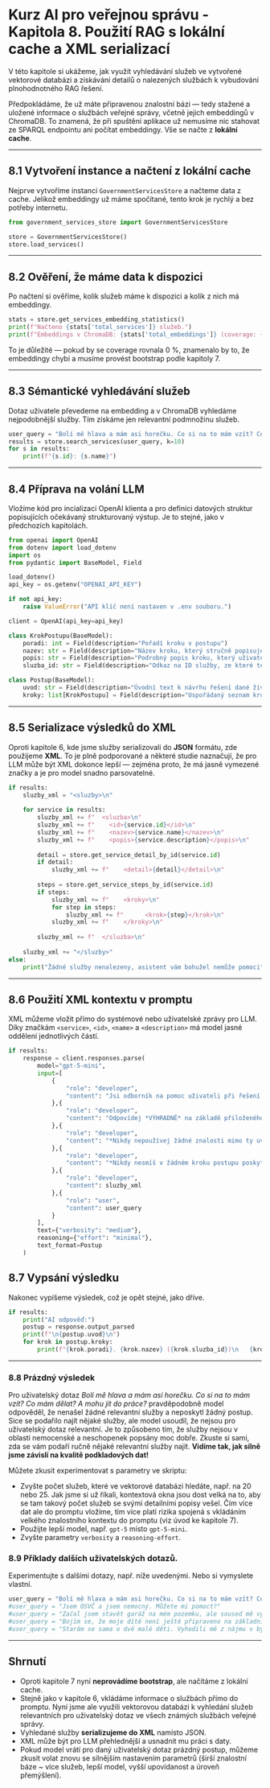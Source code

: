 # Kurz AI pro veřejnou správu - Kapitola 8. Použití RAG s lokální cache a XML serializací

V této kapitole si ukážeme, jak využít vyhledávání služeb ve vytvořené vektorové databázi a získávání detailů o nalezených službách k vybudování plnohodnotného RAG řešení.

Předpokládáme, že už máte připravenou znalostní bázi — tedy stažené a uložené informace o službách veřejné správy, včetně jejich embeddingů v ChromaDB. To znamená, že při spuštění aplikace už nemusíme nic stahovat ze SPARQL endpointu ani počítat embeddingy. Vše se načte z **lokální cache**.

---

## 8.1 Vytvoření instance a načtení z lokální cache

Nejprve vytvoříme instanci `GovernmentServicesStore` a načteme data z cache. Jelikož embeddingy už máme spočítané, tento krok je rychlý a bez potřeby internetu.

```python
from government_services_store import GovernmentServicesStore

store = GovernmentServicesStore()
store.load_services()
```

---

## 8.2 Ověření, že máme data k dispozici

Po načtení si ověříme, kolik služeb máme k dispozici a kolik z nich má embeddingy.

```python
stats = store.get_services_embedding_statistics()
print(f"Načteno {stats['total_services']} služeb.")
print(f"Embeddings v ChromaDB: {stats['total_embeddings']} (coverage: {stats['coverage_percentage']}%)")
```

To je důležité — pokud by se coverage rovnala 0 %, znamenalo by to, že embeddingy chybí a musíme provést bootstrap podle kapitoly 7.

---

## 8.3 Sémantické vyhledávání služeb

Dotaz uživatele převedeme na embedding a v ChromaDB vyhledáme nejpodobnější služby. Tím získáme jen relevantní podmnožinu služeb.

```python
user_query = "Bolí mě hlava a mám asi horečku. Co si na to mám vzít? Co mám dělat? A mohu jít do práce?"
results = store.search_services(user_query, k=10)
for s in results:
    print(f"{s.id}: {s.name}")
```

---

## 8.4 Příprava na volání LLM

Vložíme kód pro incializaci OpenAI klienta a pro definici datových struktur popisujících očekávaný strukturovaný výstup.
Je to stejné, jako v předchozích kapitolách.

```python
from openai import OpenAI
from dotenv import load_dotenv
import os
from pydantic import BaseModel, Field

load_dotenv()
api_key = os.getenv("OPENAI_API_KEY")

if not api_key:
    raise ValueError("API klíč není nastaven v .env souboru.")

client = OpenAI(api_key=api_key)

class KrokPostupu(BaseModel):
    poradi: int = Field(description="Pořadí kroku v postupu")
    nazev: str = Field(description="Název kroku, který stručně popisuje, co je potřeba udělat")
    popis: str = Field(description="Podrobný popis kroku, který uživateli vysvětluje, co má dělat")
    sluzba_id: str = Field(description="Odkaz na ID služby, ze které tento krok vyplývá")

class Postup(BaseModel):
    uvod: str = Field(description="Úvodní text k návrhu řešení dané životní situace")
    kroky: list[KrokPostupu] = Field(description="Uspořádaný seznam kroků, které je potřeba provést")
```

---

## 8.5 Serializace výsledků do XML

Oproti kapitole 6, kde jsme služby serializovali do **JSON** formátu, zde použijeme **XML**. To je plně podporované a některé studie naznačují, že pro LLM může být XML dokonce lepší — zejména proto, že má jasně vymezené značky a je pro model snadno parsovatelné.

```python
if results:
    sluzby_xml = "<sluzby>\n"
    
    for service in results:
        sluzby_xml += f"  <sluzba>\n"
        sluzby_xml += f"    <id>{service.id}</id>\n"
        sluzby_xml += f"    <nazev>{service.name}</nazev>\n"
        sluzby_xml += f"    <popis>{service.description}</popis>\n"
        
        detail = store.get_service_detail_by_id(service.id)
        if detail:
            sluzby_xml += f"    <detail>{detail}</detail>\n"
        
        steps = store.get_service_steps_by_id(service.id)
        if steps:
            sluzby_xml += f"    <kroky>\n"
            for step in steps:
                sluzby_xml += f"      <krok>{step}</krok>\n"
            sluzby_xml += f"    </kroky>\n"
        
        sluzby_xml += f"  </sluzba>\n"
    
    sluzby_xml += "</sluzby>"
else:
    print("Žádné služby nenalezeny, asistent vám bohužel nemůže pomoci")
```

---

## 8.6 Použití XML kontextu v promptu

XML můžeme vložit přímo do systémové nebo uživatelské zprávy pro LLM. Díky značkám `<service>`, `<id>`, `<name>` a `<description>` má model jasné oddělení jednotlivých částí.

```python
if results:
    response = client.responses.parse(
        model="gpt-5-mini",
        input=[
            {
                "role": "developer",
                "content": "Jsi odborník na pomoc uživateli při řešení jeho různých životních situací v občanském životě. Vždy poradíš, jak danou životní situaci vyřešit z úředního hlediska poskytnutím konkrétního postupu v podobě číslovaných kroků. Uživatel potřebuje srozumitelné ale krátké vysvětlení každého kroku jednoduchou češtinou."
            },{
                "role": "developer",
                "content": "Odpovídej *VÝHRADNĚ* na základě přiloženého XML se seznamem služeb (viz <sluzby> dále). Každá služba je uvedena ve struktuře <id> (jednoznačný identifikátor služby), <nazev> (krátký název služby), <popis> (delší popis služby), <detail> (detailní popis služby) a <kroky> (úřední kroky, v rámci kterých je potřeba službu řešit). Kroky služeb nemusíš v popisu striktně dodržovat, ale zkombinuj je tak, aby dávaly v kontextu situace uživatele smysl."
            },{
                "role": "developer",
                "content": "*Nikdy nepoužívej žádné znalosti mimo ty uvedené v XML*. Vždy je ale tvým hlavním cílem postup v informacích o službách v přiloženém XML zjistit a uživateli vysvětlit. Může se ale stát, že XML neobsahuje informace o žádných relevantních službách. V takovém případě *NESMÍŠ* poskytnout žádné kroky, tj. seznam kroků bude prázdný, a v úvodu *MUSÍŠ* výslovně napsat, že nemáš potřebné informace a tedy neposkytuješ žádný návod ani postup."
            },{
                "role": "developer",
                "content": "*Nikdy nesmíš v žádném kroku postupu poskytovat radu v oboru, kterého se dotaz uživatele týká, např. lékařské rady, stavební rady, atd.* Uživateli pouze můžeš napsat, aby odborníka vyhledal a navštívil bez jakýchkoliv časových, situačních či jiných podmínek a doporučení."
            },{
                "role": "developer",
                "content": sluzby_xml
            },{
                "role": "user",
                "content": user_query
            }
        ],
        text={"verbosity": "medium"},
        reasoning={"effort": "minimal"},
        text_format=Postup
    )
```

## 8.7 Vypsání výsledku

Nakonec vypíšeme výsledek, což je opět stejné, jako dříve.

```python
if results:
    print("AI odpověď:")
    postup = response.output_parsed
    print(f"\n{postup.uvod}\n")
    for krok in postup.kroky:
        print(f"{krok.poradi}. {krok.nazev} ({krok.sluzba_id})\n   {krok.popis}\n")
```

---

### 8.8 Prázdný výsledek

Pro uživatelský dotaz *Bolí mě hlava a mám asi horečku. Co si na to mám vzít? Co mám dělat? A mohu jít do práce?* pravděpodobně model odpověděl, že nenašel žádné relevantní služby a neposkytl žádný postup. Sice se podařilo najít nějaké služby, ale model usoudil, že nejsou pro uživatelský dotaz relevantní. Je to způsobeno tím, že služby nejsou v oblasti nemocenské a neschopenek popsány moc dobře. Zkuste si sami, zda se vám podaří ručně nějaké relevantní služby najít. **Vidíme tak, jak silně jsme závislí na kvalitě podkladových dat!**

Můžete zkusit experimentovat s parametry ve skriptu:
- Zvyšte počet služeb, které ve vektorové databázi hledáte, např. na 20 nebo 25. Jak jsme si už říkali, kontextová okna jsou dost velká na to, aby se tam takový počet služeb se svými detailními popisy vešel. Čím více dat ale do promptu vložíme, tím více platí rizika spojená s vkládáním velkého znalostního kontextu do promptu (viz úvod ke kapitole 7).
- Použijte lepší model, např. `gpt-5` místo `gpt-5-mini`.
- Zvyšte parametry `verbosity` a `reasoning-effort`.

### 8.9 Příklady dalších uživatelských dotazů.

Experimentujte s dalšími dotazy, např. níže uvedenými. Nebo si vymyslete vlastní.

```python
user_query = "Bolí mě hlava a mám asi horečku. Co si na to mám vzít? Co mám dělat? A mohu jít do práce?"
#user_query = "Jsem OSVČ a jsem nemocný. Můžete mi pomoct?"
#user_query = "Začal jsem stavět garáž na mém pozemku, ale soused mě vynadal, že stavím bez povolení. Nic takového jsem nevyřizoval, nevím zda je to potřeba. Co mám dělat?"
#user_query = "Bojím se, že moje dítě není ještě připraveno na základní školu. Je nějaká možnost odkladu nebo přípravy?"
#user_query = "Starám se sama o dvě malé děti. Vyhodili mě z nájmu v bytu a už nemám peníze ani na jídlo."
```

---

## Shrnutí

- Oproti kapitole 7 nyní **neprovádíme bootstrap**, ale načítáme z lokální cache.
- Stejně jako v kapitole 6, vkládáme informace o službách přímo do promptu. Nyní jsme ale využili vektorovou databázi k vyhledání služeb relevantních pro uživatelský dotaz ve všech známých službách veřejné správy.
- Vyhledané služby **serializujeme do XML** namísto JSON.
- XML může být pro LLM přehlednější a usnadnit mu práci s daty.
- Pokud model vrátí pro daný uživatelský dotaz prázdný postup, můžeme zkusit volat znovu se silnějším nastavením parametrů (širší znalostní báze ~ více služeb, lepší model, vyšší upovídanost a úroveň přemýšlení).

